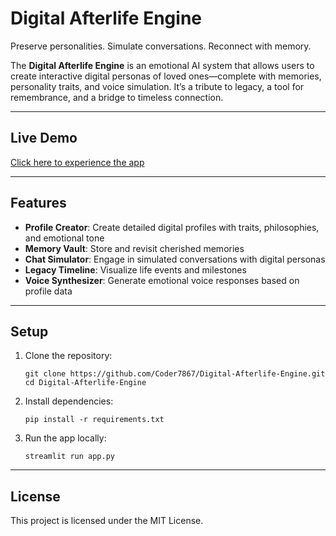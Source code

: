 # Digital Afterlife Engine

Preserve personalities. Simulate conversations. Reconnect with memory.

The **Digital Afterlife Engine** is an emotional AI system that allows users to create interactive digital personas of loved ones—complete with memories, personality traits, and voice simulation. It’s a tribute to legacy, a tool for remembrance, and a bridge to timeless connection.

---

##  Live Demo

[Click here to experience the app](https://digital-afterlife-engine-ac3fmzcmd5yzxrhbwtnz9a.streamlit.app/)

---

##  Features

- **Profile Creator**: Create detailed digital profiles with traits, philosophies, and emotional tone
- **Memory Vault**: Store and revisit cherished memories
- **Chat Simulator**: Engage in simulated conversations with digital personas
- **Legacy Timeline**: Visualize life events and milestones
- **Voice Synthesizer**: Generate emotional voice responses based on profile data

---

## Setup

1. Clone the repository:
   ```
   git clone https://github.com/Coder7867/Digital-Afterlife-Engine.git
   cd Digital-Afterlife-Engine
   ```

2. Install dependencies:
   ```
   pip install -r requirements.txt
   ```

3. Run the app locally:
   ```
   streamlit run app.py
   ```
---

##  License

This project is licensed under the MIT License.
